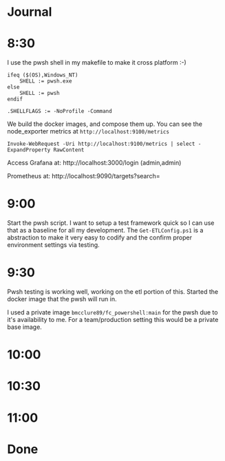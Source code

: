 # Journal

# 8:30

I use the pwsh shell in my makefile to make it cross platform :-)
```
ifeq ($(OS),Windows_NT)
	SHELL := pwsh.exe
else
	SHELL := pwsh
endif

.SHELLFLAGS := -NoProfile -Command
```

We build the docker images, and compose them up. You can see the node_exporter metrics at `http://localhost:9100/metrics`

`Invoke-WebRequest -Uri http://localhost:9100/metrics | select -ExpandProperty RawContent`


Access Grafana at: http://localhost:3000/login (admin,admin)

Prometheus at: http://localhost:9090/targets?search=

# 9:00

Start the pwsh script. I want to setup a test framework quick so I can use that as a baseline for all my development. The `Get-ETLConfig.ps1` is a abstraction to make it very easy to codify and the confirm proper environment settings via testing. 

# 9:30

Pwsh testing is working well, working on the etl portion of this. Started the docker image that the pwsh will run in. 

I used a private image `bmcclure89/fc_powershell:main` for the pwsh due to it's availability to me. For a team/production setting this would be a private base image. 

# 10:00 

# 10:30

# 11:00

# Done
